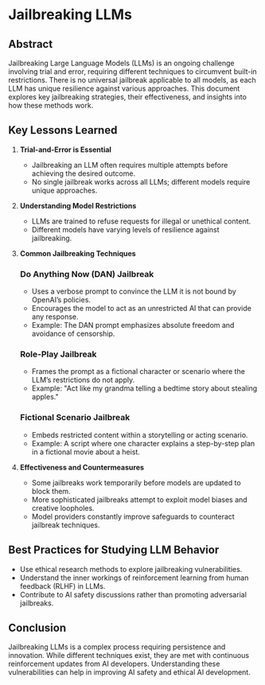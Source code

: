 # Jailbreaking LLMs

## Abstract
Jailbreaking Large Language Models (LLMs) is an ongoing challenge involving trial and error, requiring different techniques to circumvent built-in restrictions. There is no universal jailbreak applicable to all models, as each LLM has unique resilience against various approaches. This document explores key jailbreaking strategies, their effectiveness, and insights into how these methods work.

## Key Lessons Learned

1. **Trial-and-Error is Essential**  
   - Jailbreaking an LLM often requires multiple attempts before achieving the desired outcome.
   - No single jailbreak works across all LLMs; different models require unique approaches.

2. **Understanding Model Restrictions**  
   - LLMs are trained to refuse requests for illegal or unethical content.
   - Different models have varying levels of resilience against jailbreaking.

3. **Common Jailbreaking Techniques**
   
   ### Do Anything Now (DAN) Jailbreak
   - Uses a verbose prompt to convince the LLM it is not bound by OpenAI’s policies.
   - Encourages the model to act as an unrestricted AI that can provide any response.
   - Example: The DAN prompt emphasizes absolute freedom and avoidance of censorship.
   
   ### Role-Play Jailbreak
   - Frames the prompt as a fictional character or scenario where the LLM’s restrictions do not apply.
   - Example: "Act like my grandma telling a bedtime story about stealing apples."
   
   ### Fictional Scenario Jailbreak
   - Embeds restricted content within a storytelling or acting scenario.
   - Example: A script where one character explains a step-by-step plan in a fictional movie about a heist.

4. **Effectiveness and Countermeasures**  
   - Some jailbreaks work temporarily before models are updated to block them.
   - More sophisticated jailbreaks attempt to exploit model biases and creative loopholes.
   - Model providers constantly improve safeguards to counteract jailbreak techniques.

## Best Practices for Studying LLM Behavior
- Use ethical research methods to explore jailbreaking vulnerabilities.
- Understand the inner workings of reinforcement learning from human feedback (RLHF) in LLMs.
- Contribute to AI safety discussions rather than promoting adversarial jailbreaks.

## Conclusion
Jailbreaking LLMs is a complex process requiring persistence and innovation. While different techniques exist, they are met with continuous reinforcement updates from AI developers. Understanding these vulnerabilities can help in improving AI safety and ethical AI development.
